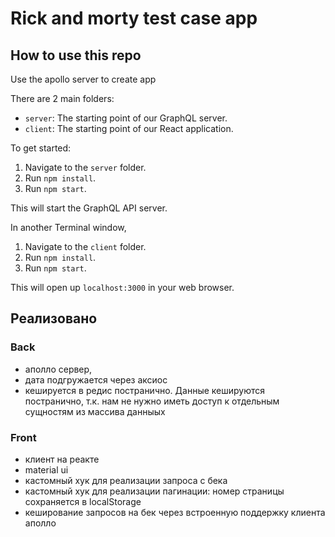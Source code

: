 # Rick and morty test case app

## How to use this repo

Use the apollo server to create app

There are 2 main folders:

- `server`: The starting point of our GraphQL server.
- `client`: The starting point of our React application.

To get started:

1. Navigate to the `server` folder.
1. Run `npm install`.
1. Run `npm start`.

This will start the GraphQL API server.

In another Terminal window,

1. Navigate to the `client` folder.
1. Run `npm install`.
1. Run `npm start`.

This will open up `localhost:3000` in your web browser.

## Реализовано

### Back
- аполло сервер, 
- дата подгружается через аксиос 
- кешируется в редис постранично. Данные кешируются постранично, т.к. нам не нужно иметь доступ к отдельным сущностям из массива данныых

### Front
- клиент на реакте
- material ui
- кастомный хук для реализации запроса с бека
- кастомный хук для реализации пагинации: номер страницы сохраняется в localStorage
- кеширование запросов на бек через встроенную поддержку клиента аполло
